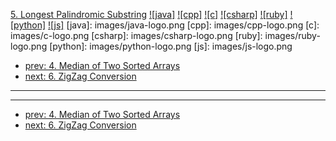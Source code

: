 [5. Longest Palindromic Substring](https://leetcode.com/problems/longest-palindromic-substring/)
[![java]](https://github.com/leetcode-study-group/leetcode-java-solutions/blob/master/005-longest-palindromic-substring.md)
[![cpp]](https://github.com/leetcode-study-group/leetcode-cpp-solutions/blob/master/005-longest-palindromic-substring.md)
[![c]](https://github.com/leetcode-study-group/leetcode-c-solutions/blob/master/005-longest-palindromic-substring.md)
[![csharp]](https://github.com/leetcode-study-group/leetcode-csharp-solutions/blob/master/005-longest-palindromic-substring.md)
[![ruby]](https://github.com/leetcode-study-group/leetcode-ruby-solutions/blob/master/005-longest-palindromic-substring.md)
[![python]](https://github.com/leetcode-study-group/leetcode-python-solutions/blob/master/005-longest-palindromic-substring.md)
[![js]](https://github.com/leetcode-study-group/leetcode-js-solutions/blob/master/005-longest-palindromic-substring.md)
[java]: images/java-logo.png
[cpp]: images/cpp-logo.png
[c]: images/c-logo.png
[csharp]: images/csharp-logo.png
[ruby]: images/ruby-logo.png
[python]: images/python-logo.png
[js]: images/js-logo.png

- [prev: 4. Median of Two Sorted Arrays](004-median-of-two-sorted-arrays.md)
- [next: 6. ZigZag Conversion](006-zigzag-conversion.md)

---


---

- [prev: 4. Median of Two Sorted Arrays](004-median-of-two-sorted-arrays.md)
- [next: 6. ZigZag Conversion](006-zigzag-conversion.md)
